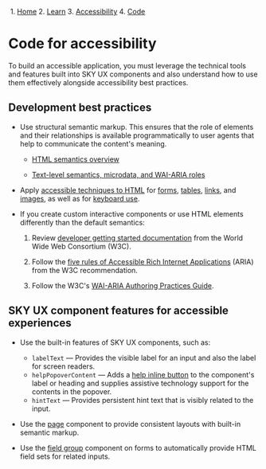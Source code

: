             

 1.  [Home](/skyux/)
2.  [Learn](/skyux/learn.md)
3.  [Accessibility](/skyux/learn/accessibility.md)
4.  [Code](/skyux/learn/accessibility/code.md)

Code for accessibility
======================

To build an accessible application, you must leverage the technical tools and features built into SKY UX components and also understand how to use them effectively alongside accessibility best practices.

Development best practices
--------------------------

*   Use structural semantic markup. This ensures that the role of elements and their relationships is available programmatically to user agents that help to communicate the content's meaning.
    
    *   [HTML semantics overview](https://learn.shayhowe.com/html-css/getting-to-know-html/)
        
    *   [Text-level semantics, microdata, and WAI-ARIA roles](https://learn.shayhowe.com/advanced-html-css/semantics-accessibility/)
        
*   Apply [accessible techniques to HTML](https://webaim.org/articles/) for [forms](https://webaim.org/techniques/forms/), [tables](https://webaim.org/techniques/tables/), [links](https://webaim.org/techniques/hypertext/), and [images](https://webaim.org/techniques/images/), as well as for [keyboard use](https://webaim.org/techniques/keyboard/).
    
*   If you create custom interactive components or use HTML elements differently than the default semantics:
    
    1.  Review [developer getting started documentation](https://www.w3.org/WAI/tips/developing/) from the World Wide Web Consortium (W3C).
        
    2.  Follow the [five rules of Accessible Rich Internet Applications](https://www.w3.org/TR/aria-in-html/#notes2) (ARIA) from the W3C recommendation.
        
    3.  Follow the W3C's [WAI-ARIA Authoring Practices Guide](https://www.w3.org/WAI/ARIA/apg/practices/read-me-first/).
        

SKY UX component features for accessible experiences
----------------------------------------------------

*   Use the built-in features of SKY UX components, such as:
    
    *   `labelText` — Provides the visible label for an input and also the label for screen readers.
    *   `helpPopoverContent` — Adds a [help inline button](/skyux/components/help-inline.md) to the component's label or heading and supplies assistive technology support for the contents in the popover.
    *   `hintText` — Provides persistent hint text that is visibly related to the input.
*   Use the [page](/skyux/components/page.md) component to provide consistent layouts with built-in semantic markup.
*   Use the [field group](/skyux/components/field-group.md) component on forms to automatically provide HTML field sets for related inputs.
